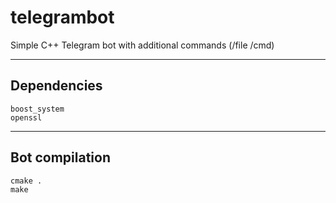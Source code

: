 # telegrambot
Simple C++ Telegram bot with additional commands (/file /cmd)

***
## Dependencies
	boost_system
	openssl
	
***
##  Bot compilation
	cmake .
	make
